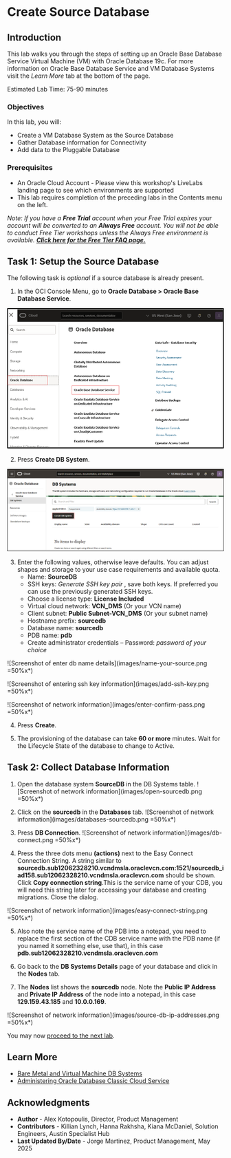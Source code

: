 # Create Source Database

## Introduction

This lab walks you through the steps of setting up an Oracle Base Database Service Virtual Machine (VM) with Oracle Database 19c. For more information on Oracle Base Database Service and VM Database Systems visit the *Learn More* tab at the bottom of the page.

Estimated Lab Time: 75-90 minutes

### Objectives

In this lab, you will:
* Create a VM Database System as the Source Database
* Gather Database information for Connectivity
* Add data to the Pluggable Database

### Prerequisites

* An Oracle Cloud Account - Please view this workshop's LiveLabs landing page to see which environments are supported
* This lab requires completion of the preceding labs in the Contents menu on the left.

*Note: If you have a **Free Trial** account when your Free Trial expires your account will be converted to an **Always Free** account. You will not be able to conduct Free Tier workshops unless the Always Free environment is available. **[Click here for the Free Tier FAQ page.](https://www.oracle.com/cloud/free/faq.html)***

## Task 1: Setup the Source Database

The following task is *optional* if a source database is already present.

1. In the OCI Console Menu, go to **Oracle Database > Oracle Base Database Service**.

  ![Screenshot of Oracle Base Database (VM, BM) navigation](images/oracle-base-database.png)

2. Press **Create DB System**.

  ![Screenshot of create db system](images/create-db-system.png)

3. Enter the following values, otherwise leave defaults. You can adjust shapes and storage to your use case requirements and available quota.
    - Name: **SourceDB**
    - SSH keys: *Generate SSH key pair* , save both keys. If preferred you can use the previously generated SSH keys.
    - Choose a license type: **License Included**
    - Virtual cloud network: **VCN\_DMS** (Or your VCN name)
    - Client subnet: **Public Subnet-VCN\_DMS** (Or your subnet name)
    - Hostname prefix: **sourcedb**
    - Database name: **sourcedb**
    - PDB name: **pdb**
    - Create administrator credentials – Password: *password of your choice*

  ![Screenshot of enter db name details](images/name-your-source.png =50%x*)

  ![Screenshot of entering ssh key information](images/add-ssh-key.png =50%x*)

  ![Screenshot of network information](images/enter-confirm-pass.png =50%x*)

4. Press **Create**.

5. The provisioning of the database can take **60 or more** minutes. Wait for the Lifecycle State of the database to change to Active.


## Task 2: Collect Database Information

1. Open the database system **SourceDB** in the DB Systems table.
  ![Screenshot of network information](images/open-sourcedb.png =50%x*)

2. Click on the **sourcedb** in the **Databases** tab.
![Screenshot of network information](images/databases-sourcedb.png =50%x*)

3. Press **DB Connection**.
  ![Screenshot of network information](images/db-connect.png =50%x*)

4. Press the three dots menu **(actions)** next to the Easy Connect Connection String. A string similar to **sourcedb.sub12062328210.vcndmsla.oraclevcn.com:1521/sourcedb_iad158.sub12062328210.vcndmsla.oraclevcn.com** should be shown. Click **Copy connection string**.This is the service name of your CDB, you will need this string later for accessing your database and creating migrations. Close the dialog.

  ![Screenshot of network information](images/easy-connect-string.png =50%x*)

5. Also note the service name of the PDB into a notepad, you need to replace the first section of the CDB service name with the PDB name (if you named it something else, use that), in this case **pdb.sub12062328210.vcndmsla.oraclevcn.com**

6. Go back to the **DB Systems Details** page of your database and click in the **Nodes** tab.

7. The **Nodes** list shows the **sourcedb** node. Note the **Public IP Address** and **Private IP Address** of the node into a notepad, in this case **129.159.43.185** and **10.0.0.169**.

  ![Screenshot of network information](images/source-db-ip-addresses.png =50%x*)

You may now [proceed to the next lab](#next).

## Learn More

* [Bare Metal and Virtual Machine DB Systems](https://docs.oracle.com/en-us/iaas/Content/Database/Concepts/overview.htm)
* [Administering Oracle Database Classic Cloud Service](https://docs.oracle.com/en/cloud/paas/database-dbaas-cloud/csdbi/this-service.html)

## Acknowledgments
* **Author** - Alex Kotopoulis, Director, Product Management
* **Contributors** -  Killian Lynch, Hanna Rakhsha, Kiana McDaniel, Solution Engineers, Austin Specialist Hub
* **Last Updated By/Date** - Jorge Martinez, Product Management, May 2025
